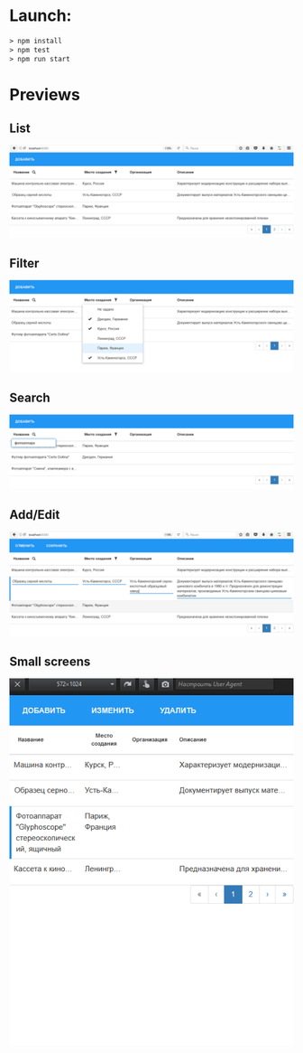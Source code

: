# Launch:

```
> npm install
> npm test
> npm run start
```

# Previews

## List
![List](https://github.com/Dergash/museum-react-test/blob/develop/previews/list.png)

## Filter
![Filter](https://github.com/Dergash/museum-react-test/blob/develop/previews/filter.png)

## Search
![Search](https://github.com/Dergash/museum-react-test/blob/develop/previews/search.png)

## Add/Edit
![Add/Edit](https://github.com/Dergash/museum-react-test/blob/develop/previews/edit.png)

## Small screens
![Small screens](https://github.com/Dergash/museum-react-test/blob/develop/previews/squeeze.png)
